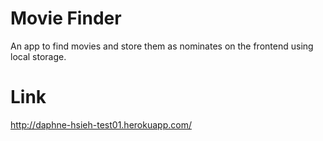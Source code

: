 # Movie Finder
An app to find movies and store them as nominates on the frontend using local storage. 

# Link
http://daphne-hsieh-test01.herokuapp.com/
